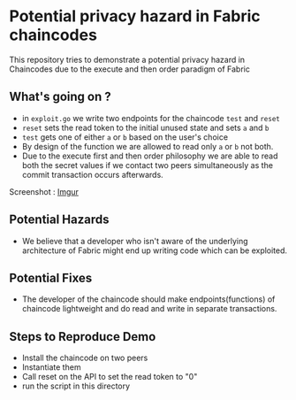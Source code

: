 # Potential privacy hazard in Fabric chaincodes

This repository tries to demonstrate a potential privacy hazard in Chaincodes due to the execute and then order paradigm of Fabric

## What's going on ?
* in `exploit.go` we write two endpoints for the chaincode `test` and `reset`
* `reset` sets the read token to the initial unused state and sets `a` and `b`
* `test` gets one of either `a` or `b` based on the user's choice
* By design of the function we are allowed to read only `a` or `b` not both.
* Due to the execute first and then order philosophy we are able to read both the secret values if we contact two peers simultaneously
as the commit transaction occurs afterwards.

Screenshot : [Imgur](https://i.imgur.com/YktAb3y.png)

## Potential Hazards
* We believe that a developer who isn't aware of the underlying architecture of Fabric might end up writing code which
  can be exploited.

## Potential Fixes
* The developer of the chaincode should make endpoints(functions) of chaincode lightweight and do read and write in separate
  transactions.

## Steps to Reproduce Demo
* Install the chaincode on two peers
* Instantiate them 
* Call reset on the API to set the read token to "0"
* run the script in this directory

